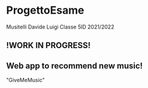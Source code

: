 # ProgettoEsame
Musitelli Davide Luigi Classe 5ID 2021/2022

!WORK IN PROGRESS!
---
Web app to recommend new music!
---

"GiveMeMusic" 
